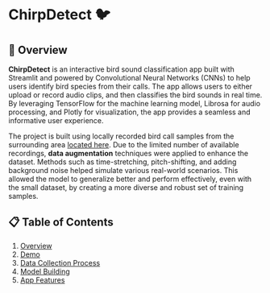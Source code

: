 # ChirpDetect 🐦

## 📘 Overview
**ChirpDetect** is an interactive bird sound classification app built with Streamlit and powered by Convolutional Neural Networks (CNNs) to help users identify bird species from their calls. The app allows users to either upload or record audio clips, and then classifies the bird sounds in real time. By leveraging TensorFlow for the machine learning model, Librosa for audio processing, and Plotly for visualization, the app provides a seamless and informative user experience.

The project is built using locally recorded bird call samples from the surrounding area [located here](https://maps.app.goo.gl/45fe6eRNAD3a4nrz6). Due to the limited number of available recordings, **data augmentation** techniques were applied to enhance the dataset. Methods such as time-stretching, pitch-shifting, and adding background noise helped simulate various real-world scenarios. This allowed the model to generalize better and perform effectively, even with the small dataset, by creating a more diverse and robust set of training samples.

## 📋 Table of Contents
1. [Overview](#overview)
2. [Demo](#demo)
3. [Data Collection Process](#data-collection-process)
4. [Model Building](#model-building)
5. [App Features](#app-features)
